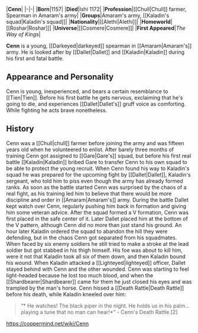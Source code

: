 |**Cenn**|
|-|-|
|**Born**|1157|
|**Died**|Ishi 1172|
|**Profession**|[[Chull\|Chull]] farmer, Spearman in Amaram's army|
|**Groups**|Amaram's army, [[Kaladin's squad\|Kaladin's squad]]|
|**Nationality**|[[Alethi\|Alethi]]|
|**Homeworld**|[[Roshar\|Roshar]]|
|**Universe**|[[Cosmere\|Cosmere]]|
|**First Appeared**|*The Way of Kings*|

**Cenn** is a young, [[Darkeyed\|darkeyed]] spearman in [[Amaram\|Amaram's]] army. He is looked after by [[Dallet\|Dallet]] and [[Kaladin\|Kaladin]] during his first and fatal battle.

## Appearance and Personality
Cenn is young, inexperienced, and bears a certain resemblance to [[Tien\|Tien]]. Before his first battle he gets nervous, exclaiming that he's going to die, and experiences [[Dallet\|Dallet's]] gruff voice as comforting. While fighting he acts brave nonetheless.

## History
Cenn was a [[Chull\|chull]] farmer before joining the army and was fifteen years old when he volunteered to enlist. After barely three months of training Cenn got assigned to [[Gare\|Gare's]] squad, but before his first real battle [[Kaladin\|Kaladin]] bribed Gare to transfer Cenn to his own squad to be able to protect the young recruit.
When Cenn found his way to Kaladin's squad he was prepared for the upcoming fight by [[Dallet\|Dallet]], Kaladin's sergeant, who told him to piss even though the army has already formed ranks. As soon as the battle started Cenn was surprised by the chaos of a real fight, as his training led him to believe that there would be more discipline and order in [[Amaram\|Amaram's]] army.
During the battle Dallet kept watch over Cenn, regularly pushing him back in formation and giving him some veteran advice. After the squad formed a V formation, Cenn was first placed in the safe center of it. Later Dallet placed him at the bottom of the V pattern, although Cenn did no more than just stand his ground. An hour later Kaladin ordered the squad to abandon the hill they were defending, but in the chaos Cenn got separated from his squadmates. When faced by six enemy soldiers he still tried to make a stroke at the lead soldier but got stabbed in his thigh himself. His foe was about to kill him, were it not that Kaladin took all six of them down, and then Kaladin bound his wound.
When Kaladin attacked a [[Lighteyed\|lighteyed]] officer, Dallet stayed behind with Cenn and the other wounded. Cenn was starting to feel light-headed because he lost too much blood, and when the [[Shardbearer\|Shardbearer]] came for them he just closed his eyes and was trampled by the man's horse.
Cenn hissed a [[Death Rattle\|Death Rattle]] before his death, while Kaladin kneeled over him:

>“* He watches! The black piper in the night. He holds us in his palm... playing a tune that no man can hear!*”
\- Cenn's Death Rattle.[2]




https://coppermind.net/wiki/Cenn